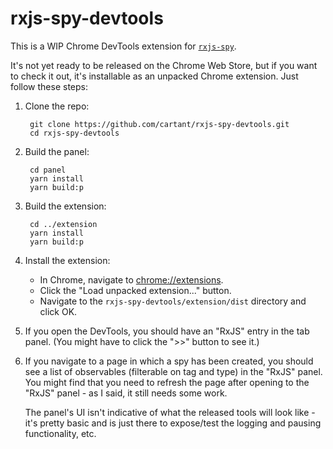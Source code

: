 # rxjs-spy-devtools

This is a WIP Chrome DevTools extension for [`rxjs-spy`](https://github.com/cartant/rxjs-spy).

It's not yet ready to be released on the Chrome Web Store, but if you want to check it out, it's installable as an unpacked Chrome extension. Just follow these steps:

1. Clone the repo:

        git clone https://github.com/cartant/rxjs-spy-devtools.git
        cd rxjs-spy-devtools

2. Build the panel:

        cd panel
        yarn install
        yarn build:p

3. Build the extension:

        cd ../extension
        yarn install
        yarn build:p

4. Install the extension:

    * In Chrome, navigate to [chrome://extensions](chrome://extensions).
    * Click the "Load unpacked extension..." button.
    * Navigate to the `rxjs-spy-devtools/extension/dist` directory and click OK.

5. If you open the DevTools, you should have an "RxJS" entry in the tab panel. (You might have to click the ">>" button to see it.)

6. If you navigate to a page in which a spy has been created, you should see a list of observables (filterable on tag and type) in the "RxJS" panel. You might find that you need to refresh the page after opening to the "RxJS" panel - as I said, it still needs some work.

    The panel's UI isn't indicative of what the released tools will look like - it's pretty basic and is just there to expose/test the logging and pausing functionality, etc.